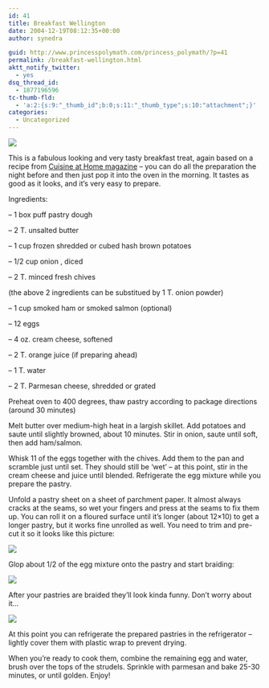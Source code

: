 ```yaml
---
id: 41
title: Breakfast Wellington
date: 2004-12-19T08:12:35+00:00
author: synedra

guid: http://www.princesspolymath.com/princess_polymath/?p=41
permalink: /breakfast-wellington.html
aktt_notify_twitter:
  - yes
dsq_thread_id:
  - 1877196596
tc-thumb-fld:
  - 'a:2:{s:9:"_thumb_id";b:0;s:11:"_thumb_type";s:10:"attachment";}'
categories:
  - Uncategorized
---
```

![](http://www.perlgoddess.com/blog/images/well4.jpg)
  
This is a fabulous looking and very tasty breakfast treat, again based on a recipe from [Cuisine at Home magazine](http://www.cuisinemag.com/) &#8211; you can do all the preparation the night before and then just pop it into the oven in the morning. It tastes as good as it looks, and it&#8217;s very easy to prepare.
  
Ingredients:
  
&#8211; 1 box puff pastry dough
  
&#8211; 2 T. unsalted butter
  
&#8211; 1 cup frozen shredded or cubed hash brown potatoes
  
&#8211; 1/2 cup onion , diced
  
&#8211; 2 T. minced fresh chives
  
(the above 2 ingredients can be substitued by 1 T. onion powder)
  
&#8211; 1 cup smoked ham or smoked salmon (optional)
  
&#8211; 12 eggs
  
&#8211; 4 oz. cream cheese, softened
  
&#8211; 2 T. orange juice (if preparing ahead)
  
&#8211; 1 T. water
  
&#8211; 2 T. Parmesan cheese, shredded or grated
  
Preheat oven to 400 degrees, thaw pastry according to package directions (around 30 minutes)
  
Melt butter over medium-high heat in a largish skillet. Add potatoes and saute until slightly browned, about 10 minutes. Stir in onion, saute until soft, then add ham/salmon.
  
Whisk 11 of the eggs together with the chives. Add them to the pan and scramble just until set. They should still be &#8216;wet&#8217; &#8211; at this point, stir in the cream cheese and juice until blended. Refrigerate the egg mixture while you prepare the pastry.
  
Unfold a pastry sheet on a sheet of parchment paper. It almost always cracks at the seams, so wet your fingers and press at the seams to fix them up. You can roll it on a floured surface until it&#8217;s longer (about 12&#215;10) to get a longer pastry, but it works fine unrolled as well. You need to trim and pre-cut it so it looks like this picture:
  
![](http://www.perlgoddess.com/blog/images/well1.jpg)
  
Glop about 1/2 of the egg mixture onto the pastry and start braiding:
  
![](http://www.perlgoddess.com/blog/images/well2.jpg)
  
After your pastries are braided they&#8217;ll look kinda funny. Don&#8217;t worry about it&#8230;
  
![](http://www.perlgoddess.com/blog/images/well3.jpg)
  
At this point you can refrigerate the prepared pastries in the refrigerator &#8211; lightly cover them with plastic wrap to prevent drying.
  
When you&#8217;re ready to cook them, combine the remaining egg and water, brush over the tops of the strudels. Sprinkle with parmesan and bake 25-30 minutes, or until golden. Enjoy!